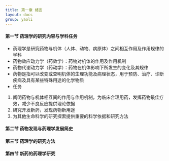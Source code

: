```yaml
---
title: 第一章 绪言
layout: docs
group: yaoli
---
```


#### 第一节 药理学的研究内容与学科任务

+ 药理学是研究药物与机体（人体、动物、病原体）之间相互作用及作用规律的学科
+ 药物效应动力学（药效学）：药物对机体的作用及作用机制
+ 药物代谢动力学（药动学）：药物在机体影响下所发生的变化及其规律
+ 药物是指可以改变或查明机体的生理功能及病理状态，用于预防、治疗、诊断疾病及具有某些特殊用途的化学物质
+ 任务
<!--more-->
  1. 阐明药物与机体相互间的作用与作用机制，为临床合理用药，发挥药物最佳疗效，减少不良反应提供理论依据
  2. 研究开发新药，发现药物新用途
  3. 为其他生命科学的研究探索提供重要的科学依据和研究方法

#### 第二节 药物发现与药理学发展简史

#### 第三节 药理学的研究方法

#### 第四节 新药的药理学研究